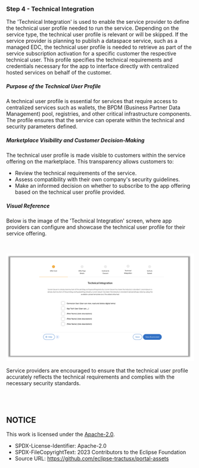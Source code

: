 ### Step 4 - Technical Integration

The 'Technical Integration' is used to enable the service provider to define the technical user profile needed to run the service. Depending on the service type, the technical user profile is relevant or will be skipped.
If the service provider is planning to publish a dataspace service, such as a managed EDC, the technical user profile is needed to retrieve as part of the service subscription activation for a specific customer the respective technical user. 
This profile specifies the technical requirements and credentials necessary for the app to interface directly with centralized hosted services on behalf of the customer.

##### Purpose of the Technical User Profile
A technical user profile is essential for services that require access to centralized services such as wallets, the BPDM (Business Partner Data Management) pool, registries, and other critical infrastructure components. The profile ensures that the service can operate within the technical and security parameters defined.

##### Marketplace Visibility and Customer Decision-Making
The technical user profile is made visible to customers within the service offering on the marketplace. This transparency allows customers to:

- Review the technical requirements of the service.
- Assess compatibility with their own company's security guidelines.
- Make an informed decision on whether to subscribe to the app offering based on the technical user profile provided.

##### Visual Reference
Below is the image of the 'Technical Integration' screen, where app providers can configure and showcase the technical user profile for their service offering.

<br>

<p align="center">
  <img width="832" alt="image" src="https://raw.githubusercontent.com/eclipse-tractusx/portal-assets/main/docs/static/technical-integration-screen.png">
</p>

Service providers are encouraged to ensure that the technical user profile accurately reflects the technical requirements and complies with the necessary security standards.

<br>
<br>

## NOTICE

This work is licensed under the [Apache-2.0](https://www.apache.org/licenses/LICENSE-2.0).

- SPDX-License-Identifier: Apache-2.0
- SPDX-FileCopyrightText: 2023 Contributors to the Eclipse Foundation
- Source URL: https://github.com/eclipse-tractusx/portal-assets
